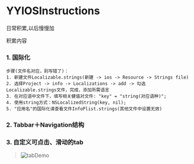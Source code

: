 # YYIOSInstructions
日常积累,以后慢慢加

积累内容

### 1. 国际化

    步骤(文件名对应，别写错了)：
    1. 新建文件Localizable.strings(新建 -> ios -> Resource -> Strings file)
    2. 选择Project -> info -> Localizations -> add -> 勾选Localizable.strings文件，完成，添加所需语言
    3. 在对应语中文件下，填写相关健值对文件: "key" = "string(对应语种)";
    4. 使用string方式：NSLocalizedString(key, nil);
    5. "应用名"的国际化请查看文件InfoPlist.strings(其他文件中设置无效)


### 2. Tabbar＋Navigation结构


### 3. 自定义可点击、滑动的tab
>![tabDemo](https://github.com/YaoYaoX/YYIOSInstructions/blob/master/Picture/scrollableTabView.gif)
